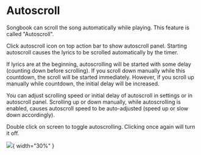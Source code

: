 # Autoscroll

Songbook can scroll the song automatically while playing.
This feature is called "Autoscroll".

Click autoscroll icon on top action bar to show autoscroll panel.
Starting autoscroll causes the lyrics to be scrolled automatically by the timer.

If lyrics are at the beginning, autoscrolling will be started with some delay (counting down before scrolling).
If you scroll down manually while this countdown, the scroll will be started immediately.
However, if you scroll up manually while countdown, the initial delay will be increased.

You can adjust scrolling speed or initial delay of autoscroll in settings or in autoscroll panel.
Scrolling up or down manually, while autoscrolling is enabled, causes autoscroll speed to be auto-adjusted (speed up or slow down accordingly).

Double click on screen to toggle autoscrolling. Clicking once again will turn it off.

![](./assets/screenshots-mobile-en/03.png){ width="30%" }
